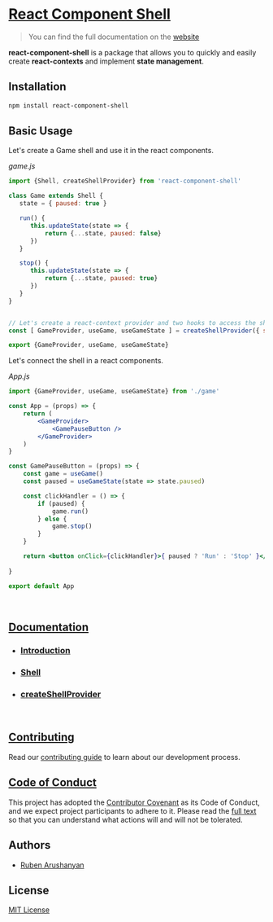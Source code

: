 # [React Component Shell](https://ruben-arushanyan.github.io/react-component-shell/)
> You can find the full documentation on the [website](https://ruben-arushanyan.github.io/react-component-shell/)

**react-component-shell** is a package that allows you to quickly and easily create **react-contexts** and implement **state management**.

## Installation

```bash
npm install react-component-shell
```

## Basic Usage

Let's create a Game shell and use it in the react components.

*game.js*
```js
import {Shell, createShellProvider} from 'react-component-shell'

class Game extends Shell {
   state = { paused: true }

   run() {
      this.updateState(state => {
          return {...state, paused: false}
      })
   }

   stop() {
      this.updateState(state => {
          return {...state, paused: true}
      })
   }
}


// Let's create a react-context provider and two hooks to access the shell and shell state.
const [ GameProvider, useGame, useGameState ] = createShellProvider({ shellClass: Game })

export {GameProvider, useGame, useGameState}

```
Let's connect the shell in a react components.

*App.js*
```jsx
import {GameProvider, useGame, useGameState} from './game'

const App = (props) => {
    return (
        <GameProvider>
            <GamePauseButton />
        </GameProvider>
    )
}

const GamePauseButton = (props) => {
    const game = useGame()
    const paused = useGameState(state => state.paused)

    const clickHandler = () => {
        if (paused) {
            game.run()
        } else {
            game.stop()
        }
    }

    return <button onClick={clickHandler}>{ paused ? 'Run' : 'Stop' }</button>
    
}

export default App
```

<br/>

## [Documentation](https://ruben-arushanyan.github.io/react-component-shell/)


- ### [Introduction](https://ruben-arushanyan.github.io/react-component-shell/docs/introduction)
- ### [Shell](https://ruben-arushanyan.github.io/react-component-shell/docs/shell)
- ### [createShellProvider](https://ruben-arushanyan.github.io/react-component-shell/docs/createShellProvider)


<br/>

## [Contributing](https://github.com/ruben-arushanyan/react-component-shell/blob/master/CONTRIBUTING.md)

Read our [contributing guide](https://github.com/ruben-arushanyan/react-component-shell/blob/master/CONTRIBUTING.md) to learn about our development process.

## [Code of Conduct](https://github.com/ruben-arushanyan/react-component-shell/blob/master/CODE_OF_CONDUCT.md)

This project has adopted the [Contributor Covenant](https://www.contributor-covenant.org) as its Code of Conduct, and we expect project participants to adhere to it. Please read the [full text](https://github.com/ruben-arushanyan/react-component-shell/blob/master/CODE_OF_CONDUCT.md) so that you can understand what actions will and will not be tolerated.

## Authors

- [Ruben Arushanyan](https://github.com/ruben-arushanyan)
## License

[MIT License](https://github.com/Ruben-Arushanyan/react-component-shell/blob/master/LICENSE)
